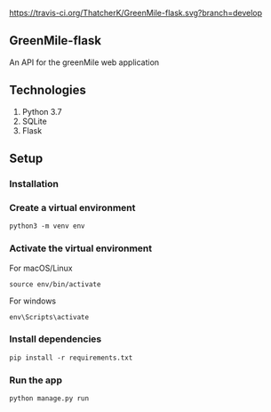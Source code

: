 https://travis-ci.org/ThatcherK/GreenMile-flask.svg?branch=develop
## GreenMile-flask

An API for the greenMile web application


## Technologies

1. Python 3.7
2. SQLite
3. Flask

## Setup 


### Installation 

### Create a virtual environment 

`python3 -m venv env`

### Activate the virtual environment
 
For macOS/Linux

`source env/bin/activate`

For windows

`env\Scripts\activate`

### Install dependencies

`pip install -r requirements.txt`


### Run the app 

`python manage.py run`